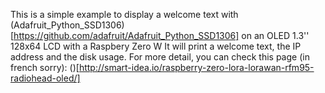 This is a simple example to display a welcome text with (Adafruit_Python_SSD1306)[https://github.com/adafruit/Adafruit_Python_SSD1306] 
on an OLED 1.3'' 128x64 LCD with a Raspbery Zero W
It will print a welcome text, the IP address and the disk usage.
For more detail, you can check this page (in french sorry): ()[http://smart-idea.io/raspberry-zero-lora-lorawan-rfm95-radiohead-oled/]
